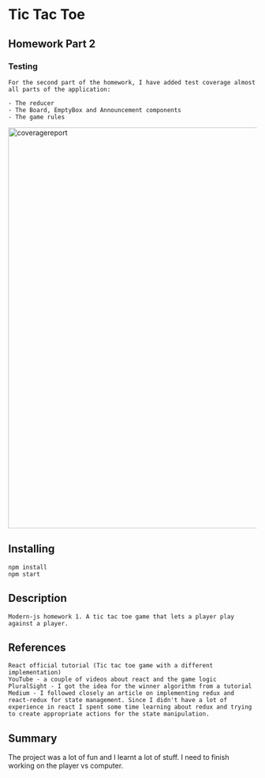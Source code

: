 # Tic Tac Toe

## Homework Part 2
### Testing

```
For the second part of the homework, I have added test coverage almost all parts of the application:

- The reducer
- The Board, EmptyBox and Announcement components
- The game rules

```
<img width="812" alt="coveragereport" src="https://user-images.githubusercontent.com/15000010/32146266-39297d92-bcdd-11e7-91d3-340f52c9f670.png">


## Installing
```
npm install
npm start
```

## Description
```
Modern-js homework 1. A tic tac toe game that lets a player play against a player.
```


## References

```
React official tutorial (Tic tac toe game with a different implementation)
YouTube - a couple of videos about react and the game logic
PluralSight - I got the idea for the winner algorithm from a tutorial
Medium - I followed closely an article on implementing redux and react-redux for state management. Since I didn't have a lot of experience in react I spent some time learning about redux and trying to create appropriate actions for the state manipulation.
```

## Summary

The project was a lot of fun and I learnt a lot of stuff. I need to finish working on the player vs computer.
